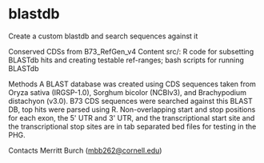 # blastdb
Create a custom blastdb and search sequences against it

Conserved CDSs from B73_RefGen_v4
Content
src/: R code for subsetting BLASTdb hits and creating testable ref-ranges; bash scripts for running BLASTdb

Methods
A BLAST database was created using CDS sequences taken from Oryza sativa (IRGSP-1.0), Sorghum bicolor (NCBIv3), and Brachypodium distachyon (v3.0). B73 CDS sequences were searched against this BLAST DB, top hits were parsed using R. Non-overlapping start and stop positions for each exon, the 5' UTR and 3' UTR, and the transcriptional start site and the transcriptional stop sites are in tab separated bed files for testing in the PHG.

Contacts
Merritt Burch (mbb262@cornell.edu)